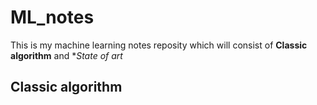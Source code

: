 # ML_notes


This is my machine learning notes reposity which will consist of **Classic algorithm** and **State of art*


## Classic algorithm



